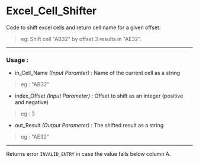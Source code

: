
# Excel_Cell_Shifter
Code to shift excel cells and return cell name for a given offset. 
> eg: Shift cell "AB32" by offset 3 results in "AE32".

***

### Usage : 
* in_Cell_Name _(Input Paramter)_ : Name of the current cell as a string 
> eg : "AB32"
                                
* index_Offset _(Input Parameter)_ : Offset to shift as an integer (positive and negative)
> eg : 3
                                 
* out_Result _(Output Parameter)_ : The shifted result as a string
> eg : "AE32"

***

Returns error `INVALID_ENTRY` in case the value falls below column A. 

